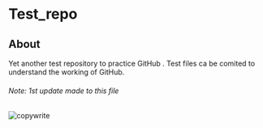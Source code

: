 # Test_repo

## About
Yet another test repository to practice GitHub .
Test files ca be comited to understand the working of GitHub.

###### Note: 1st update made to this file
![copywrite](https://user-images.githubusercontent.com/123470362/215431868-cc82a168-d236-4c60-ab3f-9682a6b4b71e.PNG)
